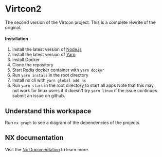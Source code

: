 # Virtcon2

The second version of the Virtcon project. This is a complete rewrite of the original. 

#### Installation

1. Install the latest version of [Node.js](https://nodejs.org/en/download/)
2. Install the latest version of [Yarn](https://yarnpkg.com/en/docs/install)
3. Install Docker
4. Clone the repository
5. Start Redis docker container with `yarn docker`
6. Run `yarn install` in the root directory
7. Install nx cli with `yarn global add nx`
8. Run `yarn start` in the root directory to start all apps
Note that this may not work for linux users if it doesn't try `yarn linux` if the issue continues submit an issue on github.


## Understand this workspace

Run `nx graph` to see a diagram of the dependencies of the projects.

## NX documentation

Visit the [Nx Documentation](https://nx.dev) to learn more.
